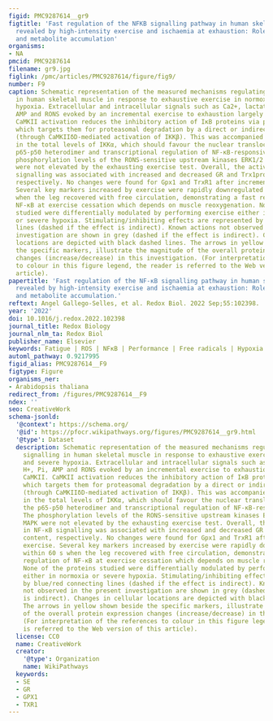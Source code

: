 ```yaml
---
figid: PMC9287614__gr9
figtitle: 'Fast regulation of the NFKB signalling pathway in human skeletal muscle
  revealed by high-intensity exercise and ischaemia at exhaustion: Role of oxygenation
  and metabolite accumulation'
organisms:
- NA
pmcid: PMC9287614
filename: gr9.jpg
figlink: /pmc/articles/PMC9287614/figure/fig9/
number: F9
caption: Schematic representation of the measured mechanisms regulating NF-κB signalling
  in human skeletal muscle in response to exhaustive exercise in normoxia and severe
  hypoxia. Extracellular and intracellular signals such as Ca2+, lactate, H+, Pi,
  AMP and RONS evoked by an incremental exercise to exhaustion largely activated CaMKII.
  CaMKII activation reduces the inhibitory action of IκB proteins via phosphorylation,
  which targets them for proteasomal degradation by a direct or indirect mechanism
  (through CaMKIIδD-mediated activation of IKKβ). This was accompanied by an increase
  in the total levels of IKKα, which should favour the nuclear translocation of the
  p65-p50 heterodimer and transcriptional regulation of NF-κB-responsive genes. The
  phosphorylation levels of the RONS-sensitive upstream kinases ERK1/2 and p38 MAPK
  were not elevated by the exhausting exercise test. Overall, the activation in NF-κB
  signalling was associated with increased and decreased GR and Trx1protein content,
  respectively. No changes were found for Gpx1 and TrxR1 after incremental exercise.
  Several key markers increased by exercise were rapidly downregulated within 60 s
  when the leg recovered with free circulation, demonstrating a fast regulation of
  NF-κB at exercise cessation which depends on muscle reoxygenation. None of the proteins
  studied were differentially modulated by performing exercise either in normoxia
  or severe hypoxia. Stimulating/inhibiting effects are represented by blue/red connecting
  lines (dashed if the effect is indirect). Known actions not observed in the present
  investigation are shown in grey (dashed if the effect is indirect). Changes in cellular
  locations are depicted with black dashed lines. The arrows in yellow shown beside
  the specific markers, illustrate the magnitude of the overall protein expression
  changes (increase/decrease) in this investigation. (For interpretation of the references
  to colour in this figure legend, the reader is referred to the Web version of this
  article).
papertitle: 'Fast regulation of the NF-κB signalling pathway in human skeletal muscle
  revealed by high-intensity exercise and ischaemia at exhaustion: Role of oxygenation
  and metabolite accumulation.'
reftext: Angel Gallego-Selles, et al. Redox Biol. 2022 Sep;55:102398.
year: '2022'
doi: 10.1016/j.redox.2022.102398
journal_title: Redox Biology
journal_nlm_ta: Redox Biol
publisher_name: Elsevier
keywords: Fatigue | ROS | NFĸB | Performance | Free radicals | Hypoxia
automl_pathway: 0.9217995
figid_alias: PMC9287614__F9
figtype: Figure
organisms_ner:
- Arabidopsis thaliana
redirect_from: /figures/PMC9287614__F9
ndex: ''
seo: CreativeWork
schema-jsonld:
  '@context': https://schema.org/
  '@id': https://pfocr.wikipathways.org/figures/PMC9287614__gr9.html
  '@type': Dataset
  description: Schematic representation of the measured mechanisms regulating NF-κB
    signalling in human skeletal muscle in response to exhaustive exercise in normoxia
    and severe hypoxia. Extracellular and intracellular signals such as Ca2+, lactate,
    H+, Pi, AMP and RONS evoked by an incremental exercise to exhaustion largely activated
    CaMKII. CaMKII activation reduces the inhibitory action of IκB proteins via phosphorylation,
    which targets them for proteasomal degradation by a direct or indirect mechanism
    (through CaMKIIδD-mediated activation of IKKβ). This was accompanied by an increase
    in the total levels of IKKα, which should favour the nuclear translocation of
    the p65-p50 heterodimer and transcriptional regulation of NF-κB-responsive genes.
    The phosphorylation levels of the RONS-sensitive upstream kinases ERK1/2 and p38
    MAPK were not elevated by the exhausting exercise test. Overall, the activation
    in NF-κB signalling was associated with increased and decreased GR and Trx1protein
    content, respectively. No changes were found for Gpx1 and TrxR1 after incremental
    exercise. Several key markers increased by exercise were rapidly downregulated
    within 60 s when the leg recovered with free circulation, demonstrating a fast
    regulation of NF-κB at exercise cessation which depends on muscle reoxygenation.
    None of the proteins studied were differentially modulated by performing exercise
    either in normoxia or severe hypoxia. Stimulating/inhibiting effects are represented
    by blue/red connecting lines (dashed if the effect is indirect). Known actions
    not observed in the present investigation are shown in grey (dashed if the effect
    is indirect). Changes in cellular locations are depicted with black dashed lines.
    The arrows in yellow shown beside the specific markers, illustrate the magnitude
    of the overall protein expression changes (increase/decrease) in this investigation.
    (For interpretation of the references to colour in this figure legend, the reader
    is referred to the Web version of this article).
  license: CC0
  name: CreativeWork
  creator:
    '@type': Organization
    name: WikiPathways
  keywords:
  - SE
  - GR
  - GPX1
  - TXR1
---
```

